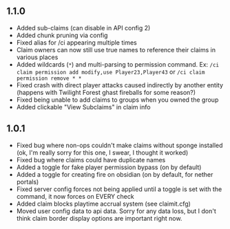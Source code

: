1.1.0
-
 - Added sub-claims (can disable in API config 2)
 - Added chunk pruning via config
 - Fixed alias for /ci appearing multiple times
 - Claim owners can now still use true names to reference their claims in various places
 - Added wildcards (`*`) and multi-parsing to permission command. Ex: `/ci claim permission add modify,use Player23,Player43` or `/ci claim permission remove * *`
 - Fixed crash with direct player attacks caused indirectly by another entity (happens with Twilight Forest ghast fireballs for some reason?)
 - Fixed being unable to add claims to groups when you owned the group
 - Added clickable "View Subclaims" in claim info

1.0.1
-
 - Fixed bug where non-ops couldn't make claims without sponge installed (ok, I'm really sorry for this one, I swear, I thought it worked)
 - Fixed bug where claims could have duplicate names
 - Added a toggle for fake player permission bypass (on by default)
 - Added a toggle for creating fire on obsidian (on by default, for nether portals)
 - Fixed server config forces not being applied until a toggle is set with the command, it now forces on EVERY check
 - Added claim blocks playtime accrual system (see claimit.cfg)
 - Moved user config data to api data. Sorry for any data loss, but I don't think claim border display options are important right now.